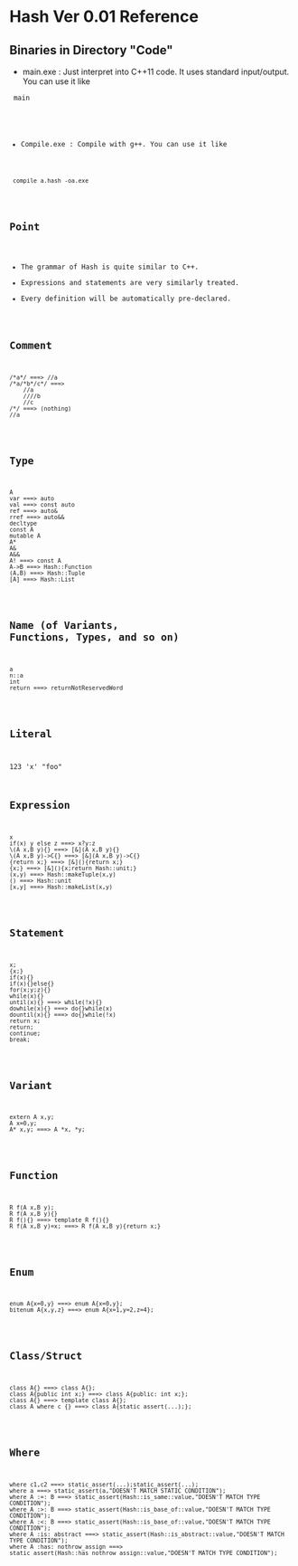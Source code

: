 # Hash Ver 0.01 Reference

## Binaries in Directory "Code"

* main.exe : Just interpret into C++11 code. It uses standard input/output. You can use it like

<pre><code> main <a.hash </code></pre>

* Compile.exe : Compile with g++. You can use it like

<pre><code> compile a.hash -oa.exe </code></pre>

## Point

* The grammar of Hash is quite similar to C++.
* Expressions and statements are very similarly treated.
* Every definition will be automatically pre-declared.

## Comment

<pre><code>/*a*/ ===> //a
/*a/*b*/c*/ ===>
	//a
	////b
	//c
/*/ ===> (nothing)
//a
</code></pre>

## Type

<pre><code>A
var ===> auto
val ===> const auto
ref ===> auto&
rref ===> auto&&
decltype
const A
mutable A
A*
A&
A&&
A! ===> const A
A->B ===> Hash::Function<A,B>
(A,B) ===> Hash::Tuple<A,B>
[A] ===> Hash::List<A>
</pre></code>

## Name (of Variants, Functions, Types, and so on)

<pre><code>a
n::a
int
return ===> returnNotReservedWord
</pre></code>

## Literal
123
'x'
"foo"

## Expression

<pre><code>x
if(x) y else z ===> x?y:z
\(A x,B y){} ===> [&](A x,B y){}
\(A x,B y)->C{} ===> [&](A x,B y)->C{}
{return x;} ===> [&](){return x;}
{x;} ===> [&](){x;return Hash::unit;}
(x,y) ===> Hash::makeTuple(x,y)
() ===> Hash::unit
[x,y] ===> Hash::makeList(x,y)
</pre></code>

## Statement

<pre><code>x;
{x;}
if(x){}
if(x){}else{}
for(x;y;z){}
while(x){}
until(x){} ===> while(!x){}
dowhile(x){} ===> do{}while(x)
dountil(x){} ===> do{}while(!x)
return x;
return;
continue;
break;
</pre></code>

## Variant

<pre><code>extern A x,y;
A x=0,y;
A* x,y; ===> A *x, *y;
</pre></code>

## Function

<pre><code>R f(A x,B y);
R f(A x,B y){}
R f<T,int x>(){} ===> template<typename T,int x> R f(){}
R f(A x,B y)=x; ===> R f(A x,B y){return x;}
</pre></code>

## Enum

<pre><code>enum A{x=0,y} ===> enum A{x=0,y};
bitenum A{x,y,z} ===> enum A{x=1,y=2,z=4};
</pre></code>

## Class/Struct

<pre><code>class A{} ===> class A{};
class A{public int x;} ===> class A{public: int x;};
class A<T,int x>{} ===> template<typename T,int x> class A{};
class A where c {} ===> class A{static_assert(...);};
</pre></code>

## Where

<pre><code>where c1,c2 ===> static_assert(...);static_assert(...);
where a ===> static_assert(a,"DOESN'T MATCH STATIC CONDITION");
where A :=: B ===> static_assert(Hash::is_same<A,B>::value,"DOESN'T MATCH TYPE CONDITION");
where A :>: B ===> static_assert(Hash::is_base_of<A,B>::value,"DOESN'T MATCH TYPE CONDITION");
where A :<: B ===> static_assert(Hash::is_base_of<B,A>::value,"DOESN'T MATCH TYPE CONDITION");
where A :is: abstract ===> static_assert(Hash::is_abstract<A>::value,"DOESN'T MATCH TYPE CONDITION");
where A :has: nothrow_assign ===> static_assert(Hash::has_nothrow_assign<A>::value,"DOESN'T MATCH TYPE CONDITION");
</pre></code>
